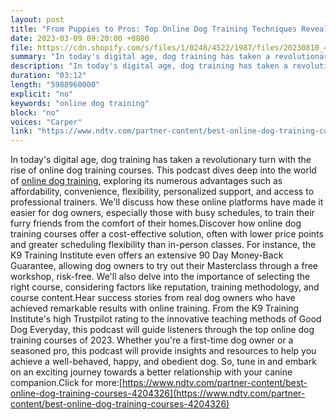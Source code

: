 ```yaml
---
layout: post
title: "From Puppies to Pros: Top Online Dog Training Techniques Revealed"
date: 2023-03-09 09:20:00 +0800
file: https://cdn.shopify.com/s/files/1/0248/4522/1987/files/20230810_4.mp3?v=1691631916
summary: "In today's digital age, dog training has taken a revolutionary turn with the rise of online dog training courses. This podcast dives deep into the world of online dog training, exploring its numerous advantages such as affordability, convenience, flexibility, personalized support, and access to professional trainers. We'll discuss how these online platforms have made it easier for dog owners, especially those with busy schedules, to train their furry friends from the comfort of their homes.Discover how online dog training courses offer a cost-effective solution, often with lower price points and greater scheduling flexibility than in-person classes. For instance, the K9 Training Institute even offers an extensive 90 Day Money-Back Guarantee, allowing dog owners to try out their Masterclass through a free workshop, risk-free. We'll also delve into the importance of selecting the right course, considering factors like reputation, training methodology, and course content.Hear success stories from real dog owners who have achieved remarkable results with online training. From the K9 Training Institute's high Trustpilot rating to the innovative teaching methods of Good Dog Everyday, this podcast will guide listeners through the top online dog training courses of 2023. Whether you're a first-time dog owner or a seasoned pro, this podcast will provide insights and resources to help you achieve a well-behaved, happy, and obedient dog. So, tune in and embark on an exciting journey towards a better relationship with your canine companion."
description: "In today's digital age, dog training has taken a revolutionary turn with the rise of online dog training courses. This podcast dives deep into the world of <a href='https://www.ndtv.com/partner-content/best-online-dog-training-courses-4204326'>online dog training</a>, exploring its numerous advantages such as affordability, convenience, flexibility, personalized support, and access to professional trainers. We'll discuss how these online platforms have made it easier for dog owners, especially those with busy schedules, to train their furry friends from the comfort of their homes.Discover how online dog training courses offer a cost-effective solution, often with lower price points and greater scheduling flexibility than in-person classes. For instance, the K9 Training Institute even offers an extensive 90 Day Money-Back Guarantee, allowing dog owners to try out their Masterclass through a free workshop, risk-free. We'll also delve into the importance of selecting the right course, considering factors like reputation, training methodology, and course content.Hear success stories from real dog owners who have achieved remarkable results with online training. From the K9 Training Institute's high Trustpilot rating to the innovative teaching methods of Good Dog Everyday, this podcast will guide listeners through the top online dog training courses of 2023. Whether you're a first-time dog owner or a seasoned pro, this podcast will provide insights and resources to help you achieve a well-behaved, happy, and obedient dog. So, tune in and embark on an exciting journey towards a better relationship with your canine companion.Click for more:<a href='https://www.ndtv.com/partner-content/best-online-dog-training-courses-4204326'>https://www.ndtv.com/partner-content/best-online-dog-training-courses-4204326</a> "
duration: "03:12"
length: "5988960000"
explicit: "no"
keywords: "online dog training"
block: "no"
voices: "Carper"
link: "https://www.ndtv.com/partner-content/best-online-dog-training-courses-4204326"
---
```


In today's digital age, dog training has taken a revolutionary turn with the rise of online dog training courses. This podcast dives deep into the world of [online dog training](https://www.ndtv.com/partner-content/best-online-dog-training-courses-4204326), exploring its numerous advantages such as affordability, convenience, flexibility, personalized support, and access to professional trainers. We'll discuss how these online platforms have made it easier for dog owners, especially those with busy schedules, to train their furry friends from the comfort of their homes.Discover how online dog training courses offer a cost-effective solution, often with lower price points and greater scheduling flexibility than in-person classes. For instance, the K9 Training Institute even offers an extensive 90 Day Money-Back Guarantee, allowing dog owners to try out their Masterclass through a free workshop, risk-free. We'll also delve into the importance of selecting the right course, considering factors like reputation, training methodology, and course content.Hear success stories from real dog owners who have achieved remarkable results with online training. From the K9 Training Institute's high Trustpilot rating to the innovative teaching methods of Good Dog Everyday, this podcast will guide listeners through the top online dog training courses of 2023. Whether you're a first-time dog owner or a seasoned pro, this podcast will provide insights and resources to help you achieve a well-behaved, happy, and obedient dog. So, tune in and embark on an exciting journey towards a better relationship with your canine companion.Click for more:[https://www.ndtv.com/partner-content/best-online-dog-training-courses-4204326](https://www.ndtv.com/partner-content/best-online-dog-training-courses-4204326)
